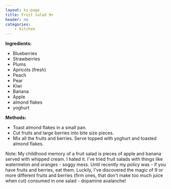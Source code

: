 ```yaml
---
layout: kz-page
title: Fruit salad 9+
header: no
categories:
    - kitchen
---
```


**Ingredients:**

* Blueberries
* Strawberries
* Plums
* Apricots (fresh)
* Peach
* Pear
* Kiwi
* Banana
* Apple
<nbsp></nbsp>
* almond flakes
* yoghurt

**Methods:**

* Toast almond flakes in a small pan.
* Cut fruits and large berries into bite size pieces. 
* Mix all the fruits and berries. Serve topped with yoghurt and toasted almond flakes.

Note: My childhood memory of a fruit salad is pieces of apple and banana served with whipped cream. I hated it. I've tried fruit salads with things like watermelon and oranges  - soggy mess. Until recently my policy was - if you have fruits and berries, eat them. Luckily, I've discovered the magic of 9 or more different fruits and berries (firm ones, that don't make too much juice when cut) consumed in one salad - dopamine avalanche!
